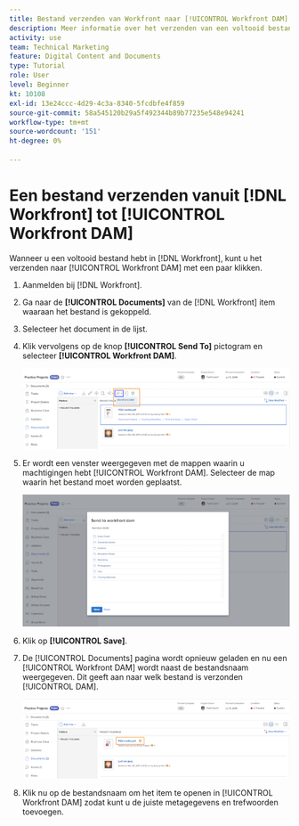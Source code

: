 ```yaml
---
title: Bestand verzenden van Workfront naar [!UICONTROL Workfront DAM]
description: Meer informatie over het verzenden van een voltooid bestand in [!DNL Workfront] tot [!UICONTROL Workfront DAM].
activity: use
team: Technical Marketing
feature: Digital Content and Documents
type: Tutorial
role: User
level: Beginner
kt: 10108
exl-id: 13e24ccc-4d29-4c3a-8340-5fcdbfe4f859
source-git-commit: 58a545120b29a5f492344b89b77235e548e94241
workflow-type: tm+mt
source-wordcount: '151'
ht-degree: 0%

---
```


# Een bestand verzenden vanuit [!DNL Workfront] tot [!UICONTROL Workfront DAM]

Wanneer u een voltooid bestand hebt in [!DNL Workfront], kunt u het verzenden naar [!UICONTROL Workfront DAM] met een paar klikken.

1. Aanmelden bij [!DNL Workfront].
1. Ga naar de **[!UICONTROL Documents]** van de [!DNL Workfront] item waaraan het bestand is gekoppeld.
1. Selecteer het document in de lijst.
1. Klik vervolgens op de knop **[!UICONTROL Send To]** pictogram en selecteer **[!UICONTROL Workfront DAM]**.

   ![Een afbeelding van de [!UICONTROL Share To] pictogram in [!DNL Workfront]](assets/04-send-to-wrkfront-dam.png)

1. Er wordt een venster weergegeven met de mappen waarin u machtigingen hebt [!UICONTROL Workfront DAM]. Selecteer de map waarin het bestand moet worden geplaatst.

   ![Een afbeelding van het venster met de mappen waarin u machtigingen hebt [!UICONTROL Workfront DAM]](assets/05-workfront-dam-folders.png)

1. Klik op **[!UICONTROL Save]**.
1. De [!UICONTROL Documents] pagina wordt opnieuw geladen en nu een [!UICONTROL Workfront DAM] wordt naast de bestandsnaam weergegeven. Dit geeft aan naar welk bestand is verzonden [!UICONTROL DAM].

   ![Een afbeelding van de [!UICONTROL Workfront DAM] pictogram naast de bestandsnaam](assets/06-dam-logo.png)

1. Klik nu op de bestandsnaam om het item te openen in [!UICONTROL Workfront DAM] zodat kunt u de juiste metagegevens en trefwoorden toevoegen.
